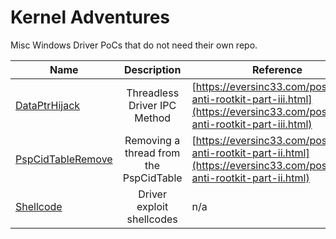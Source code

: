 # Kernel Adventures

Misc Windows Driver PoCs that do not need their own repo.

| Name     |  Description  | Reference |
|----------|:-------------:|-----------|
| [DataPtrHijack](./DataPtrHijack/) |  Threadless Driver IPC Method | [https://eversinc33.com/posts/anti-anti-rootkit-part-iii.html](https://eversinc33.com/posts/anti-anti-rootkit-part-iii.html) |
| [PspCidTableRemove](./PspCidTableRemove/) |  Removing a thread from the PspCidTable | [https://eversinc33.com/posts/anti-anti-rootkit-part-ii.html](https://eversinc33.com/posts/anti-anti-rootkit-part-ii.html) |
| [Shellcode](./Shellcode/) | Driver exploit shellcodes | n/a |
